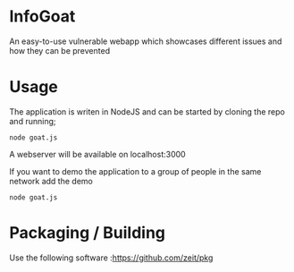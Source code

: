 # InfoGoat
An easy-to-use vulnerable webapp which showcases different issues and how they can be prevented

# Usage

The application is writen in NodeJS and can be started by cloning the repo and running;
```
node goat.js
```

A webserver will be available on localhost:3000

If you want to demo the application to a group of people in the same network add the demo 
```
node goat.js
```

# Packaging / Building
Use the following software :https://github.com/zeit/pkg

